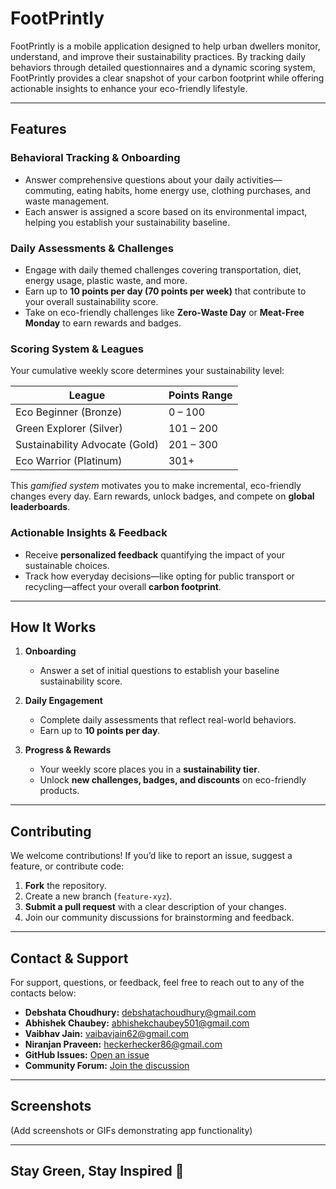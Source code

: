 # FootPrintly

FootPrintly is a mobile application designed to help urban dwellers monitor, understand, and improve their sustainability practices. By tracking daily behaviors through detailed questionnaires and a dynamic scoring system, FootPrintly provides a clear snapshot of your carbon footprint while offering actionable insights to enhance your eco-friendly lifestyle.

---

## Features

### Behavioral Tracking & Onboarding
- Answer comprehensive questions about your daily activities—commuting, eating habits, home energy use, clothing purchases, and waste management.
- Each answer is assigned a score based on its environmental impact, helping you establish your sustainability baseline.

### Daily Assessments & Challenges
- Engage with daily themed challenges covering transportation, diet, energy usage, plastic waste, and more.
- Earn up to **10 points per day (70 points per week)** that contribute to your overall sustainability score.
- Take on eco-friendly challenges like **Zero-Waste Day** or **Meat-Free Monday** to earn rewards and badges.

### Scoring System & Leagues
Your cumulative weekly score determines your sustainability level:

| League                        | Points Range |
|-------------------------------|--------------|
| Eco Beginner (Bronze)         | 0 – 100      |
| Green Explorer (Silver)       | 101 – 200    |
| Sustainability Advocate (Gold) | 201 – 300    |
| Eco Warrior (Platinum)        | 301+         |

This *gamified system* motivates you to make incremental, eco-friendly changes every day. Earn rewards, unlock badges, and compete on **global leaderboards**.

### Actionable Insights & Feedback
- Receive **personalized feedback** quantifying the impact of your sustainable choices.
- Track how everyday decisions—like opting for public transport or recycling—affect your overall **carbon footprint**.

---

## How It Works
1. **Onboarding**
   - Answer a set of initial questions to establish your baseline sustainability score.

2. **Daily Engagement**
   - Complete daily assessments that reflect real-world behaviors.
   - Earn up to **10 points per day**.

3. **Progress & Rewards**
   - Your weekly score places you in a **sustainability tier**.
   - Unlock **new challenges, badges, and discounts** on eco-friendly products.

---

## Contributing
We welcome contributions! If you’d like to report an issue, suggest a feature, or contribute code:
1. **Fork** the repository.
2. Create a new branch (`feature-xyz`).
3. **Submit a pull request** with a clear description of your changes.
4. Join our community discussions for brainstorming and feedback.

---

## Contact & Support
For support, questions, or feedback, feel free to reach out to any of the contacts below:

- **Debshata Choudhury:** [debshatachoudhury@gmail.com](mailto:debshatachoudhury@gmail.com)
- **Abhishek Chaubey:** [abhishekchaubey501@gmail.com](mailto:abhishekchaubey501@gmail.com)
- **Vaibhav Jain:** [vaibavjain62@gmail.com](mailto:vaibavjain62@gmail.com)
- **Niranjan Praveen:** [heckerhecker86@gmail.com](mailto:heckerhecker86@gmail.com)
- **GitHub Issues:** [Open an issue](#)
- **Community Forum:** [Join the discussion](#)

---

## Screenshots
(Add screenshots or GIFs demonstrating app functionality)

---

## Stay Green, Stay Inspired 🌱

